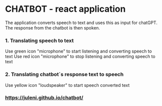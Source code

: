 # CHATBOT - react application

The application converts speech to text and uses this as input for chatGPT. The response from the chatbot is then spoken.

### 1. Translating speech to text

Use green icon "microphone" to start listening and converting speech to text
Use red icon "microphone" to stop listening and converting speech to text

### 2. Translating chatbot´s response text to speech

Use yellow icon "loudspeaker" to start speech converted text

### https://juleni.github.io/chatbot/
